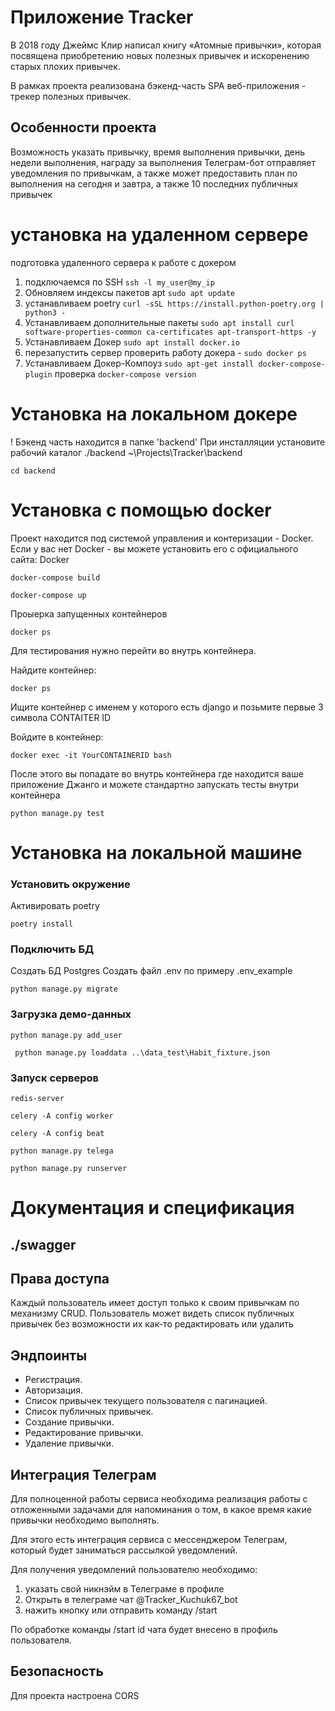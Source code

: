 # Приложение Tracker
В 2018 году Джеймс Клир написал книгу «Атомные привычки», 
которая посвящена приобретению новых полезных привычек и 
искоренению старых плохих привычек. 

В рамках проекта реализована бэкенд-часть SPA веб-приложения - 
трекер полезных привычек.

## Особенности проекта
Возможность указать привычку, время выполнения привычки,
день недели выполнения, награду за выполнения
Телеграм-бот отправляет уведомления по привычкам,
а также может предоставить план по выполнения на сегодня и завтра,
а также 10 последних публичных привычек


# установка на удаленном сервере
подготовка удаленного сервера к работе с докером

1. подключаемся по SSH
```ssh -l my_user@my_ip```
2. Обновляем индексы пакетов apt
```sudo apt update```
3. устанавливаем poetry
```curl -sSL https://install.python-poetry.org | python3 -```
4. Устанавливаем дополнительные пакеты
```sudo apt install curl software-properties-common ca-certificates apt-transport-https -y```
5. Устанавливаем Докер
```sudo apt install docker.io```
6. перезапустить сервер
проверить работу докера - ```sudo docker ps```
7. Устанавливаем Докер-Компоуз
```sudo apt-get install docker-compose-plugin```
проверка ```docker-compose version```


# Установка на локальном докере
! Бэкенд часть находится в папке 'backend'
При инсталляции установите рабочий каталог ./backend
~\Projects\Tracker\backend
```commandline
cd backend
```

# Установка с помощью docker

Проект находится под системой управления и контеризации - Docker. 
Если у вас нет Docker - вы можете установить его с официального сайта: Docker

```
docker-compose build
```
```
docker-compose up
```
Проыерка запущенных контейнеров
```
docker ps
```
Для тестирования нужно перейти во внутрь контейнера.

Найдите контейнер:
```
docker ps
```
Ищите контейнер с именем у которого есть django и позьмите первые 3 символа CONTAITER ID

Войдите в контейнер:
```
docker exec -it YourCONTAINERID bash
```
После этого вы попадате во внутрь контейнера где находится ваше приложение Джанго и можете стандартно запускать тесты внутри контейнера
```
python manage.py test
```

# Установка на локальной машине

### Установить окружение 
Активировать poetry
```commandline
poetry install
```

### Подключить БД
Создать БД Postgres
Создать файл .env по примеру  .env_example
```commandline
python manage.py migrate
``` 

### Загрузка демо-данных
```commandline
python manage.py add_user
``` 
```commandline
 python manage.py loaddata ..\data_test\Habit_fixture.json
```


### Запуск серверов
```commandline
redis-server
``` 
```commandline
celery -A config worker
```
```commandline
celery -A config beat
``` 
```commandline
python manage.py telega
```
```commandline
python manage.py runserver
``` 


# Документация и спецификация
## ./swagger


## Права доступа
Каждый пользователь имеет доступ только к своим привычкам по механизму CRUD.
Пользователь может видеть список публичных привычек без возможности их как-то редактировать или удалить

## Эндпоинты
* Регистрация.
* Авторизация.
* Список привычек текущего пользователя с пагинацией.
* Список публичных привычек.
* Создание привычки.
* Редактирование привычки.
* Удаление привычки.


## Интеграция Телеграм
Для полноценной работы сервиса необходима реализация работы 
с отложенными задачами для напоминания о том,
в какое время какие привычки необходимо выполнять.

Для этого есть интеграция сервиса с мессенджером Телеграм, 
который будет заниматься рассылкой уведомлений.

Для получения уведомлений пользователю необходимо:
1. указать свой никнэйм в Телеграме в профиле
2. Открыть в телеграме чат @Tracker_Kuchuk67_bot
3. нажить кнопку или отправить команду /start

По обработке команды /start id чата будет внесено в профиль пользователя.


## Безопасность
Для проекта настроена CORS

